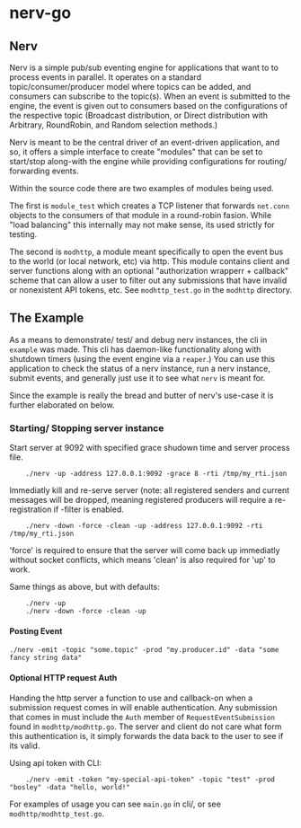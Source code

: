 # nerv-go

## Nerv

Nerv is a simple pub/sub eventing engine for applications that
want to to process events in parallel. It operates on a standard topic/consumer/producer model
where topics can be added, and consumers can subscribe to the topic(s). When an event is
submitted to the engine, the event is given out to consumers based on the configurations of the
respective topic (Broadcast distribution, or Direct distribution with Arbitrary, RoundRobin, and Random selection methods.)

Nerv is meant to be the central driver of an event-driven application, and so, it offers a simple interface to
create "modules" that can be set to start/stop along-with the engine while providing configurations for routing/ forwarding
events.

Within the source code there are two examples of modules being used. 

The first is `module_test` which creates a TCP listener
that forwards `net.conn` objects to the consumers of that module in a round-robin fasion. While "load balancing" this internally
may not make sense, its used strictly for testing.

The second is `modhttp`, a module meant specifically to open the event bus to the world (or local network, etc) via http.
This module contains client and server functions along with an optional "authorization wrapperr + callback" scheme that
can allow a user to filter out any submissions that have invalid or nonexistent API tokens, etc. See `modhttp_test.go` in
the `modhttp` directory.

## The Example

As a means to demonstrate/ test/ and debug nerv instances, the cli in `example` was made. This cli has daemon-like functionality
along with shutdown timers (using the event engine via a `reaper`.) You can use this application to check the status of a nerv instance,
run a nerv instance, submit events, and generally just use it to see what `nerv` is meant for.

Since the example is really the bread and butter of nerv's use-case it is further elaborated on below.

### Starting/ Stopping server instance

Start server at 9092 with specified grace shudown time and server process file.
```
    ./nerv -up -address 127.0.0.1:9092 -grace 8 -rti /tmp/my_rti.json
```

Immediatly kill and re-serve server (note: all registered senders and current messages will be dropped, meaning registered producers will require a re-registration if -filter is enabled.

```
    ./nerv -down -force -clean -up -address 127.0.0.1:9092 -rti /tmp/my_rti.json
```

'force' is required to ensure that the server will come back up immediatly without socket conflicts, which means 'clean' is also required for 'up' to work.

Same things as above, but with defaults:

```
    ./nerv -up
    ./nerv -down -force -clean -up
```

#### Posting Event

```
./nerv -emit -topic "some.topic" -prod "my.producer.id" -data "some fancy string data"
```

#### Optional HTTP request Auth

Handing the http server a function to use and callback-on when a submission request comes in
will enable authentication. Any submission that comes in must include the `Auth` member of
`RequestEventSubmission` found in `modhttp/modhttp.go`. The server and client do not care what form
this authentication is, it simply forwards the data back to the user to see if its valid.

Using api token with CLI:

```
    ./nerv -emit -token "my-special-api-token" -topic "test" -prod "bosley" -data "hello, world!"
```

For examples of usage you can see `main.go` in cli/, or see `modhttp/modhttp_test.go`.
